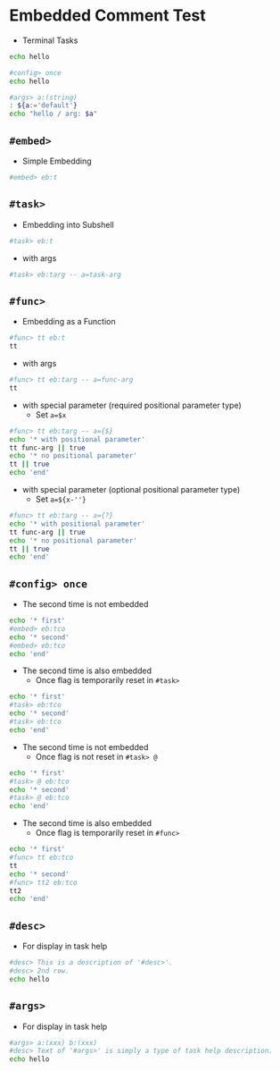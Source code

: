 
# Embedded Comment Test

- Terminal Tasks

~~~bash task:eb:t -- [hidden] embedded comment test termination
echo hello
~~~

~~~bash task:eb:tco -- [hidden] embedded comment test termination (config once)
#config> once
echo hello
~~~

~~~bash task:eb:targ -- [hidden] embedded comment test termination (with args)
#args> a:(string)
: ${a:='default'}
echo "hello / arg: $a"
~~~

## `#embed>`

- Simple Embedding

~~~bash task:eb:embed-test
#embed> eb:t
~~~

## `#task>`

- Embedding into Subshell

~~~bash task:eb:task-test
#task> eb:t
~~~

- with args

~~~bash task:eb:taskarg-test
#task> eb:targ -- a=task-arg
~~~

## `#func>`

- Embedding as a Function

~~~bash task:eb:func-test
#func> tt eb:t
tt
~~~

- with args

~~~bash task:eb:funcarg-test
#func> tt eb:targ -- a=func-arg
tt
~~~

- with special parameter (required positional parameter type) 
    - Set `a=$x`

~~~bash task:eb:funcarg2-test
#func> tt eb:targ -- a={$}
echo '* with positional parameter'
tt func-arg || true
echo '* no positional parameter'
tt || true
echo 'end'
~~~

- with special parameter (optional positional parameter type) 
    - Set `a=${x-''}`

~~~bash task:eb:funcarg3-test
#func> tt eb:targ -- a={?}
echo '* with positional parameter'
tt func-arg || true
echo '* no positional parameter'
tt || true
echo 'end'
~~~

## `#config> once`

- The second time is not embedded

~~~bash task:eb:once1-test
echo '* first'
#embed> eb:tco
echo '* second'
#embed> eb:tco
echo 'end'
~~~

- The second time is also embedded
    - Once flag is temporarily reset in `#task>`

~~~bash task:eb:once2-test
echo '* first'
#task> eb:tco
echo '* second'
#task> eb:tco
echo 'end'
~~~

- The second time is not embedded
    - Once flag is not reset in `#task> @`

~~~bash task:eb:once2b-test
echo '* first'
#task> @ eb:tco
echo '* second'
#task> @ eb:tco
echo 'end'
~~~

- The second time is also embedded
    - Once flag is temporarily reset in `#func>`

~~~bash task:eb:once3-test
echo '* first'
#func> tt eb:tco
tt
echo '* second'
#func> tt2 eb:tco
tt2
echo 'end'
~~~

## `#desc>`

- For display in task help

~~~bash task:eb:desc-test
#desc> This is a description of '#desc>'.
#desc> 2nd row.
echo hello
~~~

## `#args>`

- For display in task help

~~~bash task:eb:args-test
#args> a:(xxx) b:(xxx)
#desc> Text of '#args>' is simply a type of task help description.
echo hello
~~~
